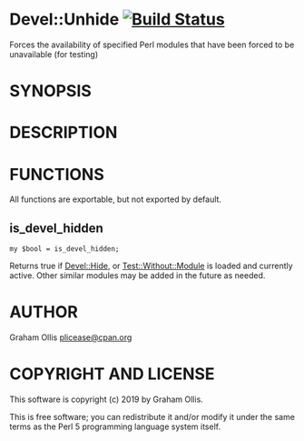 # Devel::Unhide [![Build Status](https://secure.travis-ci.org/plicease/Devel-Unhide.png)](http://travis-ci.org/plicease/Devel-Unhide)

Forces the availability of specified Perl modules that have been forced to be unavailable (for testing)

# SYNOPSIS

# DESCRIPTION

# FUNCTIONS

All functions are exportable, but not exported by default.

## is\_devel\_hidden

    my $bool = is_devel_hidden;

Returns true if [Devel::Hide](https://metacpan.org/pod/Devel::Hide), or [Test::Without::Module](https://metacpan.org/pod/Test::Without::Module) is loaded and currently active.  Other
similar modules may be added in the future as needed.

# AUTHOR

Graham Ollis <plicease@cpan.org>

# COPYRIGHT AND LICENSE

This software is copyright (c) 2019 by Graham Ollis.

This is free software; you can redistribute it and/or modify it under
the same terms as the Perl 5 programming language system itself.
